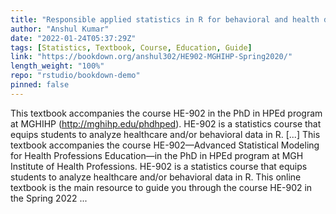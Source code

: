 ```yaml
---
title: "Responsible applied statistics in R for behavioral and health data (working title)"
author: "Anshul Kumar"
date: "2022-01-24T05:37:29Z"
tags: [Statistics, Textbook, Course, Education, Guide]
link: "https://bookdown.org/anshul302/HE902-MGHIHP-Spring2020/"
length_weight: "100%"
repo: "rstudio/bookdown-demo"
pinned: false
---
```


This textbook accompanies the course HE-902 in the PhD in HPEd program at MGHIHP (http://mghihp.edu/phdhped). HE-902 is a statistics course that equips students to analyze healthcare and/or behavioral data in R. [...] This textbook accompanies the course HE-902—Advanced Statistical Modeling for Health Professions Education—in the PhD in HPEd program at MGH Institute of Health Professions. HE-902 is a statistics course that equips students to analyze healthcare and/or behavioral data in R. This online textbook is the main resource to guide you through the course HE-902 in the Spring 2022 ...
